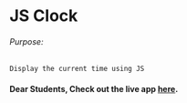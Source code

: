 # JS Clock

###### Purpose:
    Display the current time using JS

#### Dear Students, Check out the live app [here]( https://priyanka23-brs.github.io/Clock-JS/).
